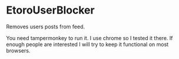 # EtoroUserBlocker
Removes users posts from feed.

You need tampermonkey to run it. I use chrome so I tested it there. If enough people are interested I will try to keep it functional on most browsers.
